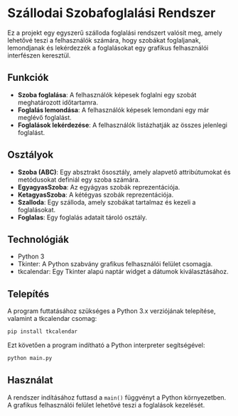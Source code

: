 # Szállodai Szobafoglalási Rendszer

Ez a projekt egy egyszerű szálloda foglalási rendszert valósít meg, amely lehetővé teszi a felhasználók számára, hogy szobákat foglaljanak, lemondjanak és lekérdezzék a foglalásokat egy grafikus felhasználói interfészen keresztül.

## Funkciók

- **Szoba foglalása**: A felhasználók képesek foglalni egy szobát meghatározott időtartamra.
- **Foglalás lemondása**: A felhasználók képesek lemondani egy már meglévő foglalást.
- **Foglalások lekérdezése**: A felhasználók listázhatják az összes jelenlegi foglalást.

## Osztályok

- **Szoba (ABC)**: Egy absztrakt ősosztály, amely alapvető attribútumokat és metódusokat definiál egy szoba számára.
- **EgyagyasSzoba**: Az egyágyas szobák reprezentációja.
- **KetagyasSzoba**: A kétégyas szobák reprezentációja.
- **Szalloda**: Egy szálloda, amely szobákat tartalmaz és kezeli a foglalásokat.
- **Foglalas**: Egy foglalás adatait tároló osztály.

## Technológiák

- Python 3
- Tkinter: A Python szabvány grafikus felhasználói felület csomagja.
- tkcalendar: Egy Tkinter alapú naptár widget a dátumok kiválasztásához.

## Telepítés

A program futtatásához szükséges a Python 3.x verziójának telepítése, valamint a tkcalendar csomag:
```bash
pip install tkcalendar
```

Ezt követően a program indítható a Python interpreter segítségével:
```bash
python main.py
```

## Használat

A rendszer indításához futtasd a `main()` függvényt a Python környezetben. A grafikus felhasználói felület lehetővé teszi a foglalások kezelését.

